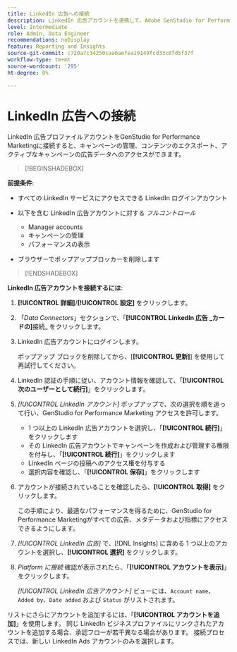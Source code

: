 ```yaml
---
title: LinkedIn 広告への接続
description: LinkedIn 広告アカウントを連携して、Adobe GenStudio for Performance Marketingで広告とメディアをアクティブ化およびモニタリングします。
level: Intermediate
role: Admin, Data Engineer
recommendations: noDisplay
feature: Reporting and Insights
source-git-commit: c720a7c34250caa6aefea19149fcd33c8fd5f37f
workflow-type: tm+mt
source-wordcount: '295'
ht-degree: 0%

---
```


# LinkedIn 広告への接続

LinkedIn 広告プロファイルアカウントをGenStudio for Performance Marketingに接続すると、キャンペーンの管理、コンテンツのエクスポート、アクティブなキャンペーンの広告データへのアクセスができます。

>[!BEGINSHADEBOX]

**前提条件**:

- すべての LinkedIn サービスにアクセスできる LinkedIn ログインアカウント

- 以下を含む LinkedIn 広告アカウントに対する _フルコントロール_

   - Manager accounts
   - キャンペーンの管理
   - パフォーマンスの表示

- ブラウザーでポップアップブロッカーを削除します

>[!ENDSHADEBOX]

**LinkedIn 広告アカウントを接続するには**:

1. **[!UICONTROL 詳細]**/**[!UICONTROL 設定]** をクリックします。

1. 「_Data Connectors_」セクションで、「**[!UICONTROL LinkedIn 広告 _カードの]**&#x200B;接続_ をクリックします。

1. LinkedIn 広告アカウントにログインします。

   ポップアップ ブロックを削除してから、[**[!UICONTROL 更新]**] を使用して再試行してください。

1. LinkedIn 認証の手順に従い、アカウント情報を確認して、「**[!UICONTROL 次のユーザーとして続行]**」をクリックします。

1. _[!UICONTROL LinkedIn アカウント]_ ポップアップで、次の選択を順を追って行い、GenStudio for Performance Marketing アクセスを許可します。

   - 1 つ以上の LinkedIn 広告アカウントを選択し、「**[!UICONTROL 続行]**」をクリックします
   - その LinkedIn 広告アカウントでキャンペーンを作成および管理する権限を付与し、「**[!UICONTROL 続行]**」をクリックします
   - LinkedIn ページの投稿へのアクセス権を付与する
   - 選択内容を確認し、「**[!UICONTROL 保存]**」をクリックします

1. アカウントが接続されていることを確認したら、**[!UICONTROL 取得]** をクリックします。

   この手順により、最適なパフォーマンスを得るために、GenStudio for Performance Marketingがすべての広告、メタデータおよび指標にアクセスできるようにします。

1. _[!UICONTROL LinkedIn 広告]_ で、[!DNL Insights] に含める 1 つ以上のアカウントを選択し、**[!UICONTROL 選択]** をクリックします。

1. _Platform に接続_ 確認が表示されたら、「**[!UICONTROL アカウントを表示]**」をクリックします。

   _[!UICONTROL LinkedIn 広告アカウント]_ ビューには、`Account name`、`Added by`、`Date added` および `Status` がリストされます。

リストにさらにアカウントを追加するには、「**[!UICONTROL アカウントを追加]**」を使用します。 同じ LinkedIn ビジネスプロファイルにリンクされたアカウントを追加する場合、承認フローが若干異なる場合があります。 接続プロセスでは、新しい LinkedIn Ads アカウントのみを選択します。
